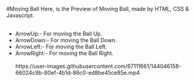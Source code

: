 #Moving Ball
Here, is the Preview of Moving Ball, made by HTML, CSS & Javascript. 
<br>
<br>
<ul>
<li>ArrowUp:- For moving the Ball Up.
<li>ArrowDown:- For moving the Ball Down.
<li>ArrowLeft:- For moving the Ball Left.
<li>ArrowRight:- For moving the Ball Right.
</ol>
<br><br>
https://user-images.githubusercontent.com/67111661/144046158-66024c9b-80ef-4b1d-86c0-ed8be45ce85e.mp4

